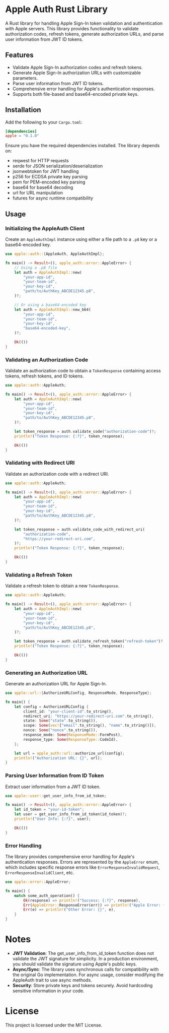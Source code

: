 # Apple Auth Rust Library

A Rust library for handling Apple Sign-In token validation and authentication with Apple servers. This library provides functionality to validate authorization codes, refresh tokens, generate authorization URLs, and parse user information from JWT ID tokens.

## Features

- Validate Apple Sign-In authorization codes and refresh tokens.
- Generate Apple Sign-In authorization URLs with customizable parameters.
- Parse user information from JWT ID tokens.
- Comprehensive error handling for Apple's authentication responses.
- Supports both file-based and base64-encoded private keys.

## Installation

Add the following to your `Cargo.toml`:

```toml
[dependencies]
apple = "0.1.0"
```

Ensure you have the required dependencies installed. The library depends on:

- reqwest for HTTP requests
- serde for JSON serialization/deserialization
- jsonwebtoken for JWT handling
- p256 for ECDSA private key parsing
- pem for PEM-encoded key parsing
- base64 for base64 decoding
- url for URL manipulation
- futures for async runtime compatibility


## Usage

### Initializing the AppleAuth Client
Create an `AppleAuthImpl` instance using either a file path to a `.p8` key or a base64-encoded key.
```rust
use apple::auth::{AppleAuth, AppleAuthImpl};

fn main() -> Result<(), apple_auth::error::AppleError> {
    // Using a .p8 file
    let auth = AppleAuthImpl::new(
        "your-app-id",
        "your-team-id",
        "your-key-id",
        "path/to/AuthKey_ABCDE12345.p8",
    )?;

    // Or using a base64-encoded key
    let auth = AppleAuthImpl::new_b64(
        "your-app-id",
        "your-team-id",
        "your-key-id",
        "base64-encoded-key",
    )?;

    Ok(())
}
```

### Validating an Authorization Code
Validate an authorization code to obtain a `TokenResponse` containing access tokens, refresh tokens, and ID tokens.
```rust
use apple::auth::AppleAuth;

fn main() -> Result<(), apple_auth::error::AppleError> {
    let auth = AppleAuthImpl::new(
        "your-app-id",
        "your-team-id",
        "your-key-id",
        "path/to/AuthKey_ABCDE12345.p8",
    )?;

    let token_response = auth.validate_code("authorization-code")?;
    println!("Token Response: {:?}", token_response);

    Ok(())
}
```

### Validating with Redirect URI
Validate an authorization code with a redirect URI.
```rust
use apple::auth::AppleAuth;

fn main() -> Result<(), apple_auth::error::AppleError> {
    let auth = AppleAuthImpl::new(
        "your-app-id",
        "your-team-id",
        "your-key-id",
        "path/to/AuthKey_ABCDE12345.p8",
    )?;

    let token_response = auth.validate_code_with_redirect_uri(
        "authorization-code",
        "https://your-redirect-uri.com",
    )?;
    println!("Token Response: {:?}", token_response);

    Ok(())
}
```

### Validating a Refresh Token
Validate a refresh token to obtain a new `TokenResponse`.
```rust
use apple::auth::AppleAuth;

fn main() -> Result<(), apple_auth::error::AppleError> {
    let auth = AppleAuthImpl::new(
        "your-app-id",
        "your-team-id",
        "your-key-id",
        "path/to/AuthKey_ABCDE12345.p8",
    )?;

    let token_response = auth.validate_refresh_token("refresh-token")?;
    println!("Token Response: {:?}", token_response);

    Ok(())
}
```

### Generating an Authorization URL
Generate an authorization URL for Apple Sign-In.
```rust
use apple::url::{AuthorizeURLConfig, ResponseMode, ResponseType};

fn main() {
    let config = AuthorizeURLConfig {
        client_id: "your-client-id".to_string(),
        redirect_uri: "https://your-redirect-uri.com".to_string(),
        state: Some("state".to_string()),
        scope: Some(vec!["email".to_string(), "name".to_string()]),
        nonce: Some("nonce".to_string()),
        response_mode: Some(ResponseMode::FormPost),
        response_type: Some(ResponseType::CodeId),
    };

    let url = apple_auth::url::authorize_url(config);
    println!("Authorization URL: {}", url);
}
```

### Parsing User Information from ID Token
Extract user information from a JWT ID token.
```rust
use apple::user::get_user_info_from_id_token;

fn main() -> Result<(), apple_auth::error::AppleError> {
    let id_token = "your-id-token";
    let user = get_user_info_from_id_token(id_token)?;
    println!("User Info: {:?}", user);

    Ok(())
}
```

### Error Handling
The library provides comprehensive error handling for Apple's authentication responses. Errors are represented by the `AppleError` enum, which includes specific response errors like `ErrorResponseInvalidRequest`, `ErrorResponseInvalidClient`, etc.
```rust
use apple::error::AppleError;

fn main() {
    match some_auth_operation() {
        Ok(response) => println!("Success: {:?}", response),
        Err(AppleError::ResponseError(err)) => println!("Apple Error: {}", err),
        Err(e) => println!("Other Error: {}", e),
    }
}
```

# Notes

- **JWT Validation**: The get_user_info_from_id_token function does not validate the JWT signature for simplicity. In a production environment, you should validate the signature using Apple's public keys.
- **Async/Sync**: The library uses synchronous calls for compatibility with the original Go implementation. For async usage, consider modifying the AppleAuth trait to use async methods.
- **Security**: Store private keys and tokens securely. Avoid hardcoding sensitive information in your code.

# License
This project is licensed under the MIT License.